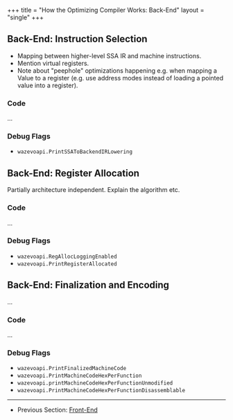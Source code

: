 +++
title = "How the Optimizing Compiler Works: Back-End"
layout = "single"
+++

## Back-End: Instruction Selection

- Mapping between higher-level SSA IR and machine instructions.
- Mention virtual registers.
- Note about "peephole" optimizations happening e.g. when mapping a Value
to a register (e.g. use address modes instead of loading a pointed value
into a register).

### Code

...

### Debug Flags

- `wazevoapi.PrintSSAToBackendIRLowering`

## Back-End: Register Allocation

Partially architecture independent. Explain the algorithm etc.

### Code

...

### Debug Flags

- `wazevoapi.RegAllocLoggingEnabled`
- `wazevoapi.PrintRegisterAllocated`

## Back-End: Finalization and Encoding

...

### Code

...

### Debug Flags

- `wazevoapi.PrintFinalizedMachineCode`
- `wazevoapi.PrintMachineCodeHexPerFunction`
- `wazevoapi.printMachineCodeHexPerFunctionUnmodified`
- `wazevoapi.PrintMachineCodeHexPerFunctionDisassemblable`

<hr>

* Previous Section: [Front-End](../frontend/)
